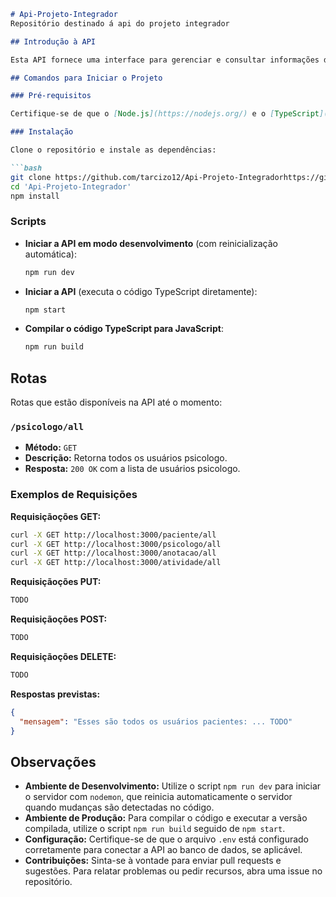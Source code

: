 ```markdown
# Api-Projeto-Integrador
Repositório destinado á api do projeto integrador

## Introdução à API

Esta API fornece uma interface para gerenciar e consultar informações de pacientes. O projeto utiliza Node.js com TypeScript e Express para criar endpoints RESTful que permitem a interação com os dados dos pacientes. A API está projetada para ser modular e escalável, facilitando a adição de novos recursos no futuro.

## Comandos para Iniciar o Projeto

### Pré-requisitos

Certifique-se de que o [Node.js](https://nodejs.org/) e o [TypeScript](https://www.typescriptlang.org/) estão instalados no seu sistema.

### Instalação

Clone o repositório e instale as dependências:

```bash
git clone https://github.com/tarcizo12/Api-Projeto-Integradorhttps://github.com/tarcizo12/Api-Projeto-Integrador
cd 'Api-Projeto-Integrador'
npm install
```

### Scripts

- **Iniciar a API em modo desenvolvimento** (com reinicialização automática):

  ```bash
  npm run dev
  ```

- **Iniciar a API** (executa o código TypeScript diretamente):

  ```bash
  npm start
  ```

- **Compilar o código TypeScript para JavaScript**:

  ```bash
  npm run build
  ```

## Rotas

Rotas que estão disponíveis na API até o momento:
### `/psicologo/all`

- **Método:** `GET`
- **Descrição:** Retorna todos os usuários psicologo.
- **Resposta:** `200 OK` com a lista de usuários psicologo.

### Exemplos de Requisições

**Requisiçãoções GET:**

```bash
curl -X GET http://localhost:3000/paciente/all
curl -X GET http://localhost:3000/psicologo/all
curl -X GET http://localhost:3000/anotacao/all
curl -X GET http://localhost:3000/atividade/all
```

**Requisiçãoções PUT:**

```bash
TODO
```

**Requisiçãoções POST:**

```bash
TODO
```

**Requisiçãoções DELETE:**

```bash
TODO
```

**Respostas previstas:**

```json
{
  "mensagem": "Esses são todos os usuários pacientes: ... TODO"
}
```

## Observações

- **Ambiente de Desenvolvimento:** Utilize o script `npm run dev` para iniciar o servidor com `nodemon`, que reinicia automaticamente o servidor quando mudanças são detectadas no código.
- **Ambiente de Produção:** Para compilar o código e executar a versão compilada, utilize o script `npm run build` seguido de `npm start`.
- **Configuração:** Certifique-se de que o arquivo `.env` está configurado corretamente para conectar a API ao banco de dados, se aplicável.
- **Contribuições:** Sinta-se à vontade para enviar pull requests e sugestões. Para relatar problemas ou pedir recursos, abra uma issue no 
repositório.

```
